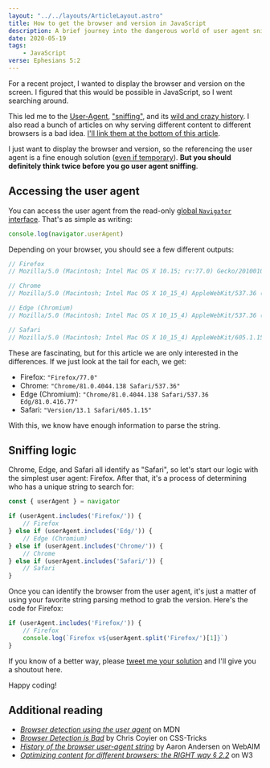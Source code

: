 ```yaml
---
layout: "../../layouts/ArticleLayout.astro"
title: How to get the browser and version in JavaScript
description: A brief journey into the dangerous world of user agent sniffing
date: 2020-05-19
tags:
    - JavaScript
verse: Ephesians 5:2
---
```


For a recent project, I wanted to display the browser and version on the screen. I figured that this would be possible in JavaScript, so I went searching around.

This led me to the [User-Agent](https://developer.mozilla.org/en-US/docs/Web/HTTP/Headers/User-Agent), ["sniffing"](https://en.wikipedia.org/wiki/User_agent#User_agent_sniffing), and its [wild and crazy history](https://www.w3.org/community/webed/wiki/Optimizing_content_for_different_browsers:_the_RIGHT_way#A_brief_history_of_browser_sniffing). I also read a bunch of articles on why serving different content to different browsers is a bad idea. [I'll link them at the bottom of this article](#additional-reading).

I just want to display the browser and version, so the referencing the user agent is a fine enough solution ([even if temporary](https://css-tricks.com/freezing-user-agent-strings/)). **But you should definitely think twice before you go user agent sniffing**.

## Accessing the user agent

You can access the user agent from the read-only [global `Navigator` interface](https://developer.mozilla.org/en-US/docs/Web/API/Navigator). That's as simple as writing:

```js
console.log(navigator.userAgent)
```

Depending on your browser, you should see a few different outputs:

```js
// Firefox
// Mozilla/5.0 (Macintosh; Intel Mac OS X 10.15; rv:77.0) Gecko/20100101 Firefox/77.0

// Chrome
// Mozilla/5.0 (Macintosh; Intel Mac OS X 10_15_4) AppleWebKit/537.36 (KHTML, like Gecko) Chrome/81.0.4044.138 Safari/537.36

// Edge (Chromium)
// Mozilla/5.0 (Macintosh; Intel Mac OS X 10_15_4) AppleWebKit/537.36 (KHTML, like Gecko) Chrome/81.0.4044.138 Safari/537.36 Edg/81.0.416.77

// Safari
// Mozilla/5.0 (Macintosh; Intel Mac OS X 10_15_4) AppleWebKit/605.1.15 (KHTML, like Gecko) Version/13.1 Safari/605.1.15
```

These are fascinating, but for this article we are only interested in the differences. If we just look at the tail for each, we get:

- Firefox: `"Firefox/77.0"`
- Chrome: `"Chrome/81.0.4044.138 Safari/537.36"`
- Edge (Chromium): `"Chrome/81.0.4044.138 Safari/537.36 Edg/81.0.416.77"`
- Safari: `"Version/13.1 Safari/605.1.15"`

With this, we know have enough information to parse the string.

## Sniffing logic

Chrome, Edge, and Safari all identify as "Safari", so let's start our logic with the simplest user agent: Firefox. After that, it's a process of determining who has a unique string to search for:

```js
const { userAgent } = navigator

if (userAgent.includes('Firefox/')) {
    // Firefox
} else if (userAgent.includes('Edg/')) {
    // Edge (Chromium)
} else if (userAgent.includes('Chrome/')) {
    // Chrome
} else if (userAgent.includes('Safari/')) {
    // Safari
}
```

Once you can identify the browser from the user agent, it's just a matter of using your favorite string parsing method to grab the version. Here's the code for Firefox:

```js
if (userAgent.includes('Firefox/')) {
    // Firefox
    console.log(`Firefox v${userAgent.split('Firefox/')[1]}`)
}
```

If you know of a better way, please [tweet me your solution](https://twitter.com/intent/tweet?text=.@snmcp ) and I'll give you a shoutout here.

Happy coding!

## Additional reading

- [_Browser detection using the user agent_](https://developer.mozilla.org/en-US/docs/Web/HTTP/Browser_detection_using_the_user_agent) on MDN
- [_Browser Detection is Bad_](https://css-tricks.com/browser-detection-is-bad/) by Chris Coyier on CSS-Tricks
- [_History of the browser user-agent string_](https://webaim.org/blog/user-agent-string-history/) by Aaron Andersen on WebAIM
- [_Optimizing content for different browsers: the RIGHT way § 2.2_](https://www.w3.org/community/webed/wiki/Optimizing_content_for_different_browsers:_the_RIGHT_way) on W3